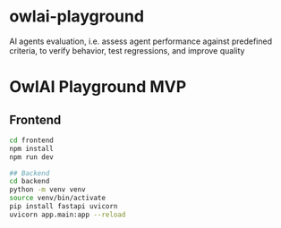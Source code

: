 # owlai-playground
AI agents evaluation, i.e. assess agent performance against predefined criteria, to verify behavior, test regressions, and improve quality

# OwlAI Playground MVP

## Frontend
```bash
cd frontend
npm install
npm run dev

## Backend
cd backend
python -m venv venv
source venv/bin/activate
pip install fastapi uvicorn
uvicorn app.main:app --reload
